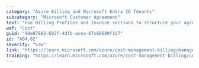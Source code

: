 ```yaml
---
category: "Azure Billing and Microsoft Entra ID Tenants"
subcategory: "Microsoft Customer Agreement"
text: "Use Billing Profiles and Invoice sections to structure your agreements billing for effective cost management."
waf: "Cost"
guid: "90e87802-602f-4dfb-acea-67c60689f1d7"
id: "A04.02"
severity: "Low"
link: "https://learn.microsoft.com/azure/cost-management-billing/manage/mca-section-invoice"
training: "https://learn.microsoft.com/azure/cost-management-billing/understand/mca-overview#billing-profiles"
---
```


